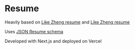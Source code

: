 # Resume

Heavily based on [Like Zheng resume](https://github.com/ekil1100/resume) and [Like Zheng resume](https://github.com/ekil1100/resume)

Uses [JSON Resume schema](https://jsonresume.org/)

Developed with Next.js and deployed on Vercel

